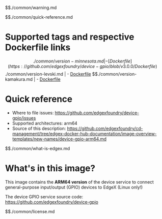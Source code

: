 $$./common/warning.md

$$./common/quick-reference.md

# Supported tags and respective Dockerfile links

$$./common/version-minnesota.md |
    - [Dockerfile](https://github.com/edgexfoundry/device-gpio/blob/v3.0.0/Dockerfile)
$$./common/version-levski.md |
    - [Dockerfile](https://github.com/edgexfoundry/device-gpio/blob/v2.3.0/Dockerfile)
$$./common/version-kamakura.md |
    - [Dockerfile](https://github.com/edgexfoundry/device-gpio/blob/v2.2.0/Dockerfile)

# Quick reference

- Where to file issues: https://github.com/edgexfoundry/device-gpio/issues
- Supported architectures: arm64
- Source of this description: https://github.com/edgexfoundry/cd-management/tree/edgex-docker-hub-documentation/image-overview-templates/new-names/device-gpio-arm64.md

$$./common/what-is-edgex.md

# What's in this image?

This image contains the **ARM64 version** of the device service to connect general-purpose input/output (GPIO) devices to EdgeX (Linux only!)

The device GPIO service source code: <https://github.com/edgexfoundry/device-gpio>

$$./common/license.md
